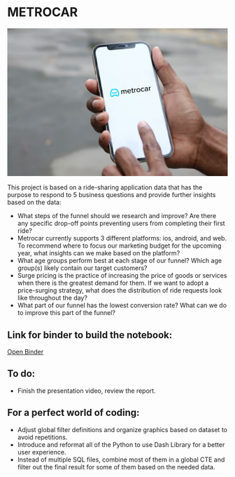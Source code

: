 # METROCAR
![METROCAR](https://github.com/HugoDataAnalyst/MetroCarAnalysis/blob/main/metrocar.png)

This project is based on a ride-sharing application data that has the purpose to respond to 5 business questions and provide further insights based on the data:
- What steps of the funnel should we research and improve? Are there any specific drop-off points preventing users from completing their first ride?
- Metrocar currently supports 3 different platforms: ios, android, and web. To recommend where to focus our marketing budget for the upcoming year, what insights can we make based on the platform?
- What age groups perform best at each stage of our funnel? Which age group(s) likely contain our target customers?
- Surge pricing is the practice of increasing the price of goods or services when there is the greatest demand for them. If we want to adopt a price-surging strategy, what does the distribution of ride requests look like throughout the day?
- What part of our funnel has the lowest conversion rate? What can we do to improve this part of the funnel?

## Link for binder to build the notebook:
[Open Binder](https://mybinder.org/v2/gh/HugoDataAnalyst/MetroCarAnalysis/HEAD)

## To do:
- Finish the presentation video, review the report.

## For a perfect world of coding:
- Adjust global filter definitions and organize graphics based on dataset to avoid repetitions.
- Introduce and reformat all of the Python to use Dash Library for a better user experience.
- Instead of multiple SQL files, combine most of them in a global CTE and filter out the final result for some of them based on the needed data.